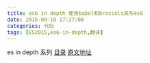 ```yaml
---
title: es6 in depth 使用babel和broccoli来写es6
date: 2016-09-10 17:27:08
categories: 代码
tags: [ES2015,es6-in-depth,翻译]
---
```

es in depth 系列 [目录](/2016/09/10/es6-in-depth-content/) [原文地址](https://hacks.mozilla.org/category/es6-in-depth/)